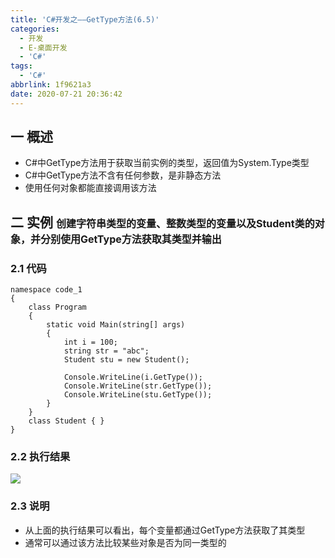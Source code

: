 ```yaml
---
title: 'C#开发之——GetType方法(6.5)'
categories:
  - 开发
  - E-桌面开发
  - 'C#'
tags:
  - 'C#'
abbrlink: 1f9621a3
date: 2020-07-21 20:36:42
---
```

## 一 概述

* C#中GetType方法用于获取当前实例的类型，返回值为System.Type类型
* C#中GetType方法不含有任何参数，是非静态方法
* 使用任何对象都能直接调用该方法

<!--more-->

## 二 实例 <font size=3>创建字符串类型的变量、整数类型的变量以及Student类的对象，并分别使用GetType方法获取其类型并输出</font>

### 2.1 代码

```
namespace code_1
{
    class Program
    {
        static void Main(string[] args)
        {
            int i = 100;
            string str = "abc";
            Student stu = new Student();
          
            Console.WriteLine(i.GetType());
            Console.WriteLine(str.GetType());
            Console.WriteLine(stu.GetType());
        }
    }
    class Student { }
}
```

### 2.2 执行结果

![][1]

### 2.3 说明

* 从上面的执行结果可以看出，每个变量都通过GetType方法获取了其类型
* 通常可以通过该方法比较某些对象是否为同一类型的



[1]:https://jsd.onmicrosoft.cn/gh/PGzxc/CDN/blog-image/csharp-class-gettype.png